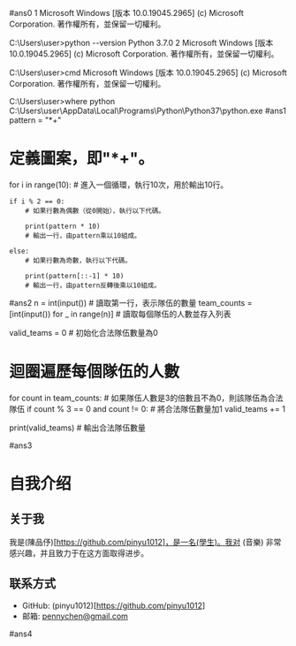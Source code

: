 #ans0
1
Microsoft Windows [版本 10.0.19045.2965]
(c) Microsoft Corporation. 著作權所有，並保留一切權利。

C:\Users\user>python --version
Python 3.7.0
2
Microsoft Windows [版本 10.0.19045.2965]
(c) Microsoft Corporation. 著作權所有，並保留一切權利。

C:\Users\user>cmd
Microsoft Windows [版本 10.0.19045.2965]
(c) Microsoft Corporation. 著作權所有，並保留一切權利。

C:\Users\user>where python
C:\Users\user\AppData\Local\Programs\Python\Python37\python.exe
#ans1
pattern = "*+"
# 定義圖案，即"*+"。
for i in range(10):
    # 進入一個循環，執行10次，用於輸出10行。
    
    if i % 2 == 0:
        # 如果行數為偶數（從0開始），執行以下代碼。
        
        print(pattern * 10)
        # 輸出一行，由pattern乘以10組成。
        
    else:
        # 如果行數為奇數，執行以下代碼。
        
        print(pattern[::-1] * 10)
        # 輸出一行，由pattern反轉後乘以10組成。

#ans2
n = int(input())  # 讀取第一行，表示隊伍的數量
team_counts = [int(input()) for _ in range(n)]  # 讀取每個隊伍的人數並存入列表

valid_teams = 0  # 初始化合法隊伍數量為0

# 迴圈遍歷每個隊伍的人數
for count in team_counts:
    # 如果隊伍人數是3的倍數且不為0，則該隊伍為合法隊伍
    if count % 3 == 0 and count != 0:
        # 將合法隊伍數量加1
        valid_teams += 1

print(valid_teams)  # 輸出合法隊伍數量

#ans3
# 自我介绍

## 关于我

我是(陳品伃)[https://github.com/pinyu1012]，是一名(學生)。我对 (音樂) 非常感兴趣，并且致力于在这方面取得进步。

## 联系方式

- GitHub: (pinyu1012)[https://github.com/pinyu1012]
- 邮箱: pennychen@gmail.com

#ans4









